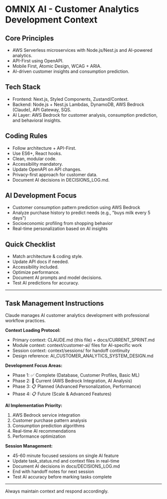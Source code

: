 # OMNIX AI - Customer Analytics Development Context

## Core Principles
- AWS Serverless microservices with Node.js/Nest.js and AI-powered analytics.
- API-First using OpenAPI.
- Mobile First, Atomic Design, WCAG + ARIA.
- AI-driven customer insights and consumption prediction.

## Tech Stack
- Frontend: Next.js, Styled Components, Zustand/Context.
- Backend: Node.js + Nest.js Lambdas, DynamoDB, AWS Bedrock (Claude), API Gateway, SQS.
- AI Layer: AWS Bedrock for customer analysis, consumption prediction, and behavioral insights.

## Coding Rules
- Follow architecture + API-First.
- Use ES6+, React hooks.
- Clean, modular code.
- Accessibility mandatory.
- Update OpenAPI on API changes.
- Privacy-first approach for customer data.
- Document AI decisions in DECISIONS_LOG.md.

## AI Development Focus
- Customer consumption pattern prediction using AWS Bedrock
- Analyze purchase history to predict needs (e.g., "buys milk every 5 days")
- Socioeconomic profiling from shopping behavior
- Real-time personalization based on AI insights

## Quick Checklist
- Match architecture & coding style.
- Update API docs if needed.
- Accessibility included.
- Optimize performance.
- Document AI prompts and model decisions.
- Test AI predictions for accuracy.

---

## Task Management Instructions

Claude manages AI customer analytics development with professional workflow practices.

**Context Loading Protocol:**
- Primary context: CLAUDE.md (this file) + docs/CURRENT_SPRINT.md
- Module context: context/customer-ai/ files for AI-specific work
- Session context: context/sessions/ for handoff continuity
- Design reference: AI_CUSTOMER_ANALYTICS_SYSTEM_DESIGN.md

**Development Focus Areas:**
- Phase 1: ✅ Complete (Database, Customer Profiles, Basic ML)
- Phase 2: 🚀 Current (AWS Bedrock Integration, AI Analysis)
- Phase 3: 📋 Planned (Advanced Personalization, Performance)
- Phase 4: 📋 Future (Scale & Advanced Features)

**AI Implementation Priority:**
1. AWS Bedrock service integration
2. Customer purchase pattern analysis
3. Consumption prediction algorithms
4. Real-time AI recommendations
5. Performance optimization

**Session Management:**
- 45-60 minute focused sessions on single AI feature
- Update task_status.md and context files in real-time
- Document AI decisions in docs/DECISIONS_LOG.md
- End with handoff notes for next session
- Test AI accuracy before marking tasks complete

---

Always maintain context and respond accordingly.
